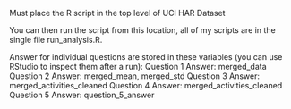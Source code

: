 Must place the R script in the top level of UCI HAR Dataset

You can then run the script from this location, all of my scripts are in the single file run_analysis.R.

Answer for individual questions are stored in these variables (you can use RStudio to inspect them after a run):
Question 1 Answer: merged_data
Question 2 Answer: merged_mean, merged_std
Question 3 Answer: merged_activities_cleaned
Question 4 Answer: merged_activities_cleaned
Question 5 Answer: question_5_answer